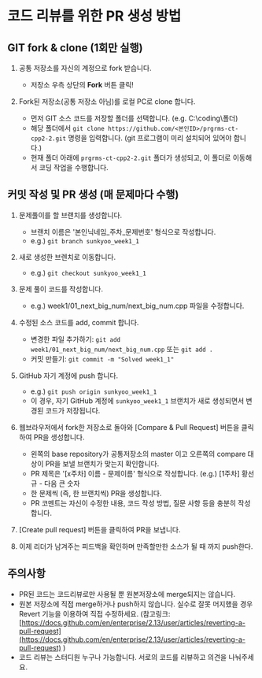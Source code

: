 # 코드 리뷰를 위한 PR 생성 방법

## GIT fork & clone (1회만 실행)

1. 공통 저장소를 자신의 계정으로 fork 받습니다.
   * 저장소 우측 상단의 **Fork** 버튼 클릭!

2. Fork된 저장소(공통 저장소 아님)를 로컬 PC로 clone 합니다.
   * 먼저 GIT 소스 코드를 저장할 폴더를 선택합니다. (e.g. C:\coding\폴더)
   * 해당 폴더에서 ```git clone https://github.com/<본인ID>/prgrms-ct-cpp2-2.git``` 명령을 입력합니다. (git 프로그램이 미리 설치되어 있어야 합니다.)
   * 현재 폴더 아래에 ```prgrms-ct-cpp2-2.git``` 폴더가 생성되고, 이 폴더로 이동해서 코딩 작업을 수행합니다.

## 커밋 작성 및 PR 생성 (매 문제마다 수행)

1. 문제풀이를 할 브랜치를 생성합니다.
   * 브랜치 이름은 '본인닉네임_주차_문제번호' 형식으로 작성합니다.
   * e.g.) ```git branch sunkyoo_week1_1```

2. 새로 생성한 브렌치로 이동합니다.
   * e.g.) ```git checkout sunkyoo_week1_1```

3. 문제 풀이 코드를 작성합니다.
   * e.g.) week1/01_next_big_num/next_big_num.cpp 파일을 수정합니다.

4. 수정된 소스 코드를 add, commit 합니다.
   * 변경한 파일 추가하기: ```git add week1/01_next_big_num/next_big_num.cpp``` 또는 ```git add .```
   * 커밋 만들기: ```git commit -m "Solved week1_1"```

5. GitHub 자기 계정에 push 합니다.
   * e.g.) ```git push origin sunkyoo_week1_1```
   * 이 경우, 자기 GitHub 계정에 ```sunkyoo_week1_1``` 브랜치가 새로 생성되면서 변경된 코드가 저장됩니다.

6. 웹브라우저에서 fork한 저장소로 돌아와 [Compare & Pull Request] 버튼을 클릭하여 PR을 생성합니다.
   * 왼쪽의 base repository가 공통저장소의 master 이고 
    오른쪽의 compare 대상이 PR을 보낼 브랜치가 맞는지 확인합니다.
   * PR 제목은 '[x주차] 이름 - 문제이름' 형식으로 작성합니다. (e.g.) [1주차] 황선규 - 다음 큰 숫자
   * 한 문제씩 (즉, 한 브랜치씩) PR을 생성합니다.
   * PR 코멘트는 자신이 수정한 내용, 코드 작성 방법, 질문 사항 등을 충분히 작성합니다.

7.  [Create pull request] 버튼을 클릭하여 PR을 보냅니다.

8.  이제 리더가 남겨주는 피드백을 확인하며 만족할만한 소스가 될 때 까지 push한다. 

## 주의사항

* PR된 코드는 코드리뷰로만 사용될 뿐 원본저장소에 merge되지는 않습니다.
* 원본 저장소에 직접 merge하거나 push하지 않습니다. 실수로 잘못 머지했을 경우 Revert 기능을 이용하여 직접 수정하세요. (참고링크: 
[https://docs.github.com/en/enterprise/2.13/user/articles/reverting-a-pull-request](https://docs.github.com/en/enterprise/2.13/user/articles/reverting-a-pull-request) )
* 코드 리뷰는 스터디원 누구나 가능합니다. 서로의 코드를 리뷰하고 의견을 나눠주세요.
